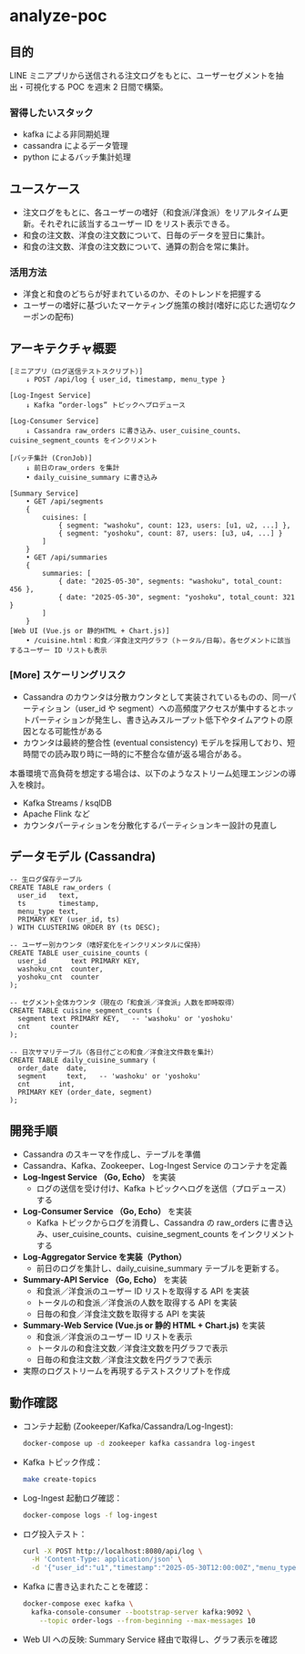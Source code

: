 # analyze-poc

## 目的

LINE ミニアプリから送信される注文ログをもとに、ユーザーセグメントを抽出・可視化する POC を週末 2 日間で構築。

### 習得したいスタック

- kafka による非同期処理
- cassandra によるデータ管理
- python によるバッチ集計処理

## ユースケース

- 注文ログをもとに、各ユーザーの嗜好（和食派/洋食派）をリアルタイム更新。それぞれに該当するユーザー ID をリスト表示できる。
- 和食の注文数、洋食の注文数について、日毎のデータを翌日に集計。
- 和食の注文数、洋食の注文数について、通算の割合を常に集計。

### 活用方法

- 洋食と和食のどちらが好まれているのか、そのトレンドを把握する
- ユーザーの嗜好に基づいたマーケティング施策の検討(嗜好に応じた適切なクーポンの配布)

## アーキテクチャ概要

```text
[ミニアプリ（ログ送信テストスクリプト）]
    ↓ POST /api/log { user_id, timestamp, menu_type }

[Log-Ingest Service]
    ↓ Kafka “order-logs” トピックへプロデュース

[Log-Consumer Service]
    ↓ Cassandra raw_orders に書き込み、user_cuisine_counts、cuisine_segment_counts をインクリメント

[バッチ集計 (CronJob)]
    ↓ 前日のraw_orders を集計
    • daily_cuisine_summary に書き込み

[Summary Service]
    • GET /api/segments
    {
        cuisines: [
            { segment: "washoku", count: 123, users: [u1, u2, ...] },
            { segment: "yoshoku", count: 87, users: [u3, u4, ...] }
        ]
    }
    • GET /api/summaries
    {
        summaries: [
            { date: "2025-05-30", segments: "washoku", total_count: 456 },
            { date: "2025-05-30", segment: "yoshoku", total_count: 321 }
        ]
    }
[Web UI (Vue.js or 静的HTML + Chart.js)]
    • /cuisine.html：和食／洋食注文円グラフ（トータル/日毎）。各セグメントに該当するユーザー ID リストも表示
```

### [More] スケーリングリスク

- Cassandra のカウンタは分散カウンタとして実装されているものの、同一パーティション（user_id や segment）への高頻度アクセスが集中するとホットパーティションが発生し、書き込みスループット低下やタイムアウトの原因となる可能性がある
- カウンタは最終的整合性 (eventual consistency) モデルを採用しており、短時間での読み取り時に一時的に不整合な値が返る場合がある。

本番環境で高負荷を想定する場合は、以下のようなストリーム処理エンジンの導入を検討。

- Kafka Streams / ksqlDB
- Apache Flink など
- カウンタパーティションを分散化するパーティションキー設計の見直し

## データモデル (Cassandra)

```cql
-- 生ログ保存テーブル
CREATE TABLE raw_orders (
  user_id   text,
  ts        timestamp,
  menu_type text,
  PRIMARY KEY (user_id, ts)
) WITH CLUSTERING ORDER BY (ts DESC);

-- ユーザー別カウンタ（嗜好変化をインクリメンタルに保持）
CREATE TABLE user_cuisine_counts (
  user_id      text PRIMARY KEY,
  washoku_cnt  counter,
  yoshoku_cnt  counter
);

-- セグメント全体カウンタ（現在の「和食派／洋食派」人数を即時取得）
CREATE TABLE cuisine_segment_counts (
  segment text PRIMARY KEY,   -- 'washoku' or 'yoshoku'
  cnt     counter
);

-- 日次サマリテーブル（各日付ごとの和食／洋食注文件数を集計）
CREATE TABLE daily_cuisine_summary (
  order_date  date,
  segment     text,   -- 'washoku' or 'yoshoku'
  cnt       int,
  PRIMARY KEY (order_date, segment)
);
```

## 開発手順

- Cassandra のスキーマを作成し、テーブルを準備
- Cassandra、Kafka、Zookeeper、Log-Ingest Service のコンテナを定義
- **Log-Ingest Service （Go, Echo）** を実装
  - ログの送信を受け付け、Kafka トピックへログを送信（プロデュース）する
- **Log-Consumer Service （Go, Echo）** を実装
  - Kafka トピックからログを消費し、Cassandra の raw_orders に書き込み、user_cuisine_counts、cuisine_segment_counts をインクリメントする
- **Log-Aggregator Service を実装（Python）**
  - 前日のログを集計し、daily_cuisine_summary テーブルを更新する。
- **Summary-API Service （Go, Echo）** を実装
  - 和食派／洋食派のユーザー ID リストを取得する API を実装
  - トータルの和食派／洋食派の人数を取得する API を実装
  - 日毎の和食／洋食注文数を取得する API を実装
- **Summary-Web Service (Vue.js or 静的 HTML + Chart.js)** を実装
  - 和食派／洋食派のユーザー ID リストを表示
  - トータルの和食注文数／洋食注文数を円グラフで表示
  - 日毎の和食注文数／洋食注文数を円グラフで表示
- 実際のログストリームを再現するテストスクリプトを作成

## 動作確認

- コンテナ起動 (Zookeeper/Kafka/Cassandra/Log-Ingest):
  ```bash
  docker-compose up -d zookeeper kafka cassandra log-ingest
  ```
- Kafka トピック作成：
  ```bash
  make create-topics
  ```
- Log-Ingest 起動ログ確認：
  ```bash
  docker-compose logs -f log-ingest
  ```
- ログ投入テスト：
  ```bash
  curl -X POST http://localhost:8080/api/log \
    -H 'Content-Type: application/json' \
    -d '{"user_id":"u1","timestamp":"2025-05-30T12:00:00Z","menu_type":"washoku"}'
  ```
- Kafka に書き込まれたことを確認：
  ```bash
  docker-compose exec kafka \
    kafka-console-consumer --bootstrap-server kafka:9092 \
      --topic order-logs --from-beginning --max-messages 10
  ```
- Web UI への反映: Summary Service 経由で取得し、グラフ表示を確認
